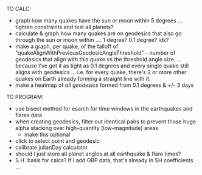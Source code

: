 TO CALC:
- graph how many quakes have the sun or moon within 5 degrees ... tighten constraints and test all planets?
- calculate & graph how many quakes are on geodesics that also go through the sun or moon within .... 1 degree? 0.1 degree? idk?
- make a graph, per quake, of the falloff of "quakeAlignWithPreviousGeodesicAngleThreshold" - number of geodesics that align with this quake vs the threshold angle size.
	... because I've got it as tight as 0.1 degrees and every single quake still aligns with geodesics ... i.e. for every quake, there's 2 or more other quakes on Earth already forming a straight line with it.
- make a heatmap of *all geodesics* formed from 0.1 degrees & +/- 3 days

TO PROGRAM:
- use bisect method for esarch for time windows in the earthquakes and flares data
- when creating geodesics, filter out identical pairs to prevent those huge alpha stacking over high-quantity (low-magnitude) areas
	- make this optional
- click to select point and geodesic
- calibrate julianDay calculator
- should I just store all planet angles at all earthquake & flare times?
- S.H. basis for calcs?  If I add GBP data, that's already in SH coefficients ...
